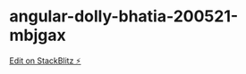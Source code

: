 # angular-dolly-bhatia-200521-mbjgax

[Edit on StackBlitz ⚡️](https://stackblitz.com/edit/angular-dolly-bhatia-200521-mbjgax)